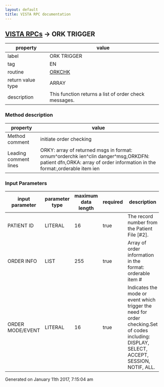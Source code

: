 ```yaml
---
layout: default
title: VISTA RPC documentation
---
```




## [VISTA RPCs](TableOfContent.md) &#8594; ORK TRIGGER 

 property | value 
--- | --- 
 label | ORK TRIGGER
 tag | EN
 routine | [ORKCHK](http://code.osehra.org/dox/Routine_ORKCHK_source.html)
 return value type | ARRAY
 description | This function returns a list of order check messages.  


### Method description

 property | value 
--- | --- 
 Method comment | initiate order checking
 Leading comment lines | ORKY: array of returned msgs in format: ornum^orderchk ien^clin danger^msg,ORKDFN: patient dfn,ORKA: array of order information in the format:,orderable item ien|,display group-filler app|,nat'l id^nat'l text^nat'l code sys^local id^local text^local code sys|,effective d/t|,order number|,filler data (LR: specimen ien, PS: meds prev ordered during this session in format med1^med2^...),ORKMODE: mode/event trigger (DISPLAY,SELECT,ACCEPT,SESSION,ALL,NOTIF),PS: meds previously ordered during this session med1^med2^...,OROIL: array containing the order info passed in (oly for ACCEPT mode),ORDODSG: flag that denotes if dosage checks should be performed,1 for perform dosage checks,0 for do not perform dosage checks

### Input Parameters

| input parameter | parameter type | maximum data length | required | description | 
| --- | --- | --- | --- | --- | 
| PATIENT ID | LITERAL | 16 | true | The record number from the Patient File [#2]. | 
| ORDER INFO | LIST | 255 | true | Array of order information in the format: orderable item #|filler app|nat't id^nat'l text^nat'l coding system^local id^local text^local codingsystem|order effective date/time|order number. | 
| ORDER MODE/EVENT | LITERAL | 16 | true | Indicates the mode or event which trigger the need for order checking.Set of codes including: DISPLAY, SELECT, ACCEPT, SESSION, NOTIF, ALL. | 




 Generated on January 11th 2017, 7:15:04 am